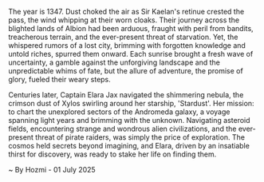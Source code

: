 
The year is 1347.  Dust choked the air as Sir Kaelan's retinue crested the pass, the wind whipping at their worn cloaks.  Their journey across the blighted lands of Albion had been arduous, fraught with peril from bandits, treacherous terrain, and the ever-present threat of starvation.  Yet, the whispered rumors of a lost city, brimming with forgotten knowledge and untold riches, spurred them onward. Each sunrise brought a fresh wave of uncertainty, a gamble against the unforgiving landscape and the unpredictable whims of fate, but the allure of adventure, the promise of glory, fueled their weary steps.

Centuries later, Captain Elara Jax navigated the shimmering nebula, the crimson dust of Xylos swirling around her starship, 'Stardust'.  Her mission: to chart the unexplored sectors of the Andromeda galaxy, a voyage spanning light years and brimming with the unknown.  Navigating asteroid fields, encountering strange and wondrous alien civilizations, and the ever-present threat of pirate raiders, was simply the price of exploration.  The cosmos held secrets beyond imagining, and Elara, driven by an insatiable thirst for discovery, was ready to stake her life on finding them.

~ By Hozmi - 01 July 2025
